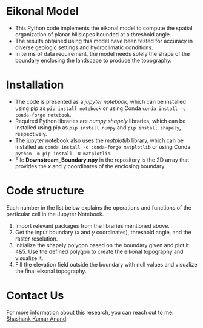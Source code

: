# Eikonal Model

- This Python code implements the eikonal model to compute the spatial organization of planar hillslopes bounded at a threshold angle.
- The results obtained using this model have been tested for accuracy in diverse geologic settings and hydroclimatic conditions.
- In terms of data requirement, the model needs solely the shape of the boundary enclosing the landscape to produce the topography.
  
# Installation

- The code is presented as a *jupyter notebook*, which can be installed using pip as `pip install notebook` or using Conda `conda install -c conda-forge notebook`.
- Required Python libraries are *numpy* *shapely* libraries, which can be installed using pip as `pip install numpy` and `pip install shapely`, respectively. 
- The jupyter notebook also uses the *matplotlib* library, which can be installed as `conda install -c conda-forge matplotlib` or using Conda `python -m pip install -U matplotlib`.
- File **Downstream_Boundary.npy** in the repository is the 2D array that provides the *x* and *y* coordinates of the enclosing boundary.

# Code structure

Each number in the list below explains the operations and functions of the particular cell in the Jupyter Notebook.
1. Import relevant packages from the libraries mentioned above.
2. Get the input boundary (*x* and *y* coordinates), threshold angle, and the raster resolution. 
3. Initialize the shapely polygon based on the boundary given and plot it.
4&5. Use the defined polygon to create the eikonal topography and visualize it.
6. Fill the elevation field outside the boundary with null values and visualize the final eikonal topography.

# Contact Us

For more information about this research, you can reach out to me: [Shashank Kumar Anand](mailto:skanannd@princeton.edu?subject=[GitHub]%20Landscape%20Evolution%20Model%20(LEM)%20Numerical%20Solver). 
